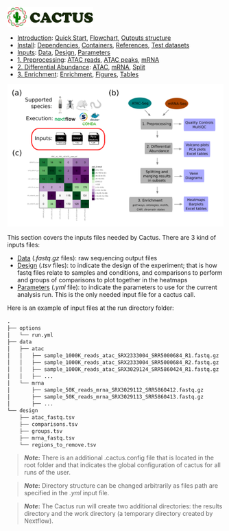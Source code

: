 
<img src="/docs/images/logo_cactus.png" width="200" />

* [Introduction](/README.md): [Quick Start](/docs/1_Intro/Quick_start.md), [Flowchart](/docs/1_Intro/Flowchart.md), [Outputs structure](/docs/1_Intro/Outputs_structure.md)
* [Install](/docs/2_Install/2_Install.md): [Dependencies](/docs/2_Install/Dependencies.md), [Containers](/docs/2_Install/Containers.md), [References](/docs/2_Install/References.md), [Test datasets](/docs/2_Install/Test_datasets.md)
* [Inputs](/docs/3_Inputs/3_Inputs.md): [Data](/docs/3_Inputs/Data.md), [Design](/docs/3_Inputs/Design.md), [Parameters](/docs/3_Inputs/Parameters.md)
* [1. Preprocessing](/docs/4_Prepro/4_Prepro.md): [ATAC reads](/docs/4_Prepro/ATAC_reads.md), [ATAC peaks](/docs/4_Prepro/ATAC_peaks.md), [mRNA](/docs/4_Prepro/mRNA.md)
* [2. Differential Abundance](/docs/5_DA/5_DA.md): [ATAC](/docs/5_DA/DA_ATAC.md), [mRNA](/docs/5_DA/DA_mRNA.md), [Split](/docs/5_DA/Split.md)
* [3. Enrichment](/docs/6_Enrich/6_Enrich.md): [Enrichment](/docs/6_Enrich/Enrichment.md), [Figures](/docs/6_Enrich/Figures.md), [Tables](/docs/6_Enrich/Tables.md)

[](END_OF_MENU)



![](/docs/images/3_Inputs.png "Inputs")

This section covers the inputs files needed by Cactus. There are 3 kind of inputs files: 
 - [Data](/docs/3_Inputs/Data.md) (*.fastq.gz* files): raw sequencing output files
 - [Design](/docs/3_Inputs/Design.md) (*.tsv* files): to indicate the design of the experiment; that is how fastq files relate to samples and conditions, and comparisons to perform and groups of comparisons to plot together in the heatmaps
 - [Parameters](/docs/3_Inputs/Parameters.md) (*.yml* file): to indicate the parameters to use for the current analysis run. This is the only needed input file for a cactus call.
 
Here is an example of input files at the run directory folder:
<!-- tree -I "results|work"  (worm folder; then editing the output manually)-->
```
.
├── options
│   └── run.yml
├── data
│   ├── atac
│   │   ├── sample_1000K_reads_atac_SRX2333004_SRR5000684_R1.fastq.gz
│   │   ├── sample_1000K_reads_atac_SRX2333004_SRR5000684_R2.fastq.gz
│   │   ├── sample_1000K_reads_atac_SRX3029124_SRR5860424_R1.fastq.gz
│   │   ├── ...
│   └── mrna
│       ├── sample_50K_reads_mrna_SRX3029112_SRR5860412.fastq.gz
│       ├── sample_50K_reads_mrna_SRX3029113_SRR5860413.fastq.gz
│       ├── ...
└── design
    ├── atac_fastq.tsv
    ├── comparisons.tsv
    ├── groups.tsv
    ├── mrna_fastq.tsv
    └── regions_to_remove.tsv
```

>**_Note_:** There is an additional .cactus.config file that is located in the root folder and that indicates the global configuration of cactus for all runs of the user.  

>**_Note_:** Directory structure can be changed arbitrarily as files path are specified in the *.yml* input file.

>**_Note_:** The Cactus run will create two additional directories: the results directory and the work directory (a temporary directory created by Nextflow).  
